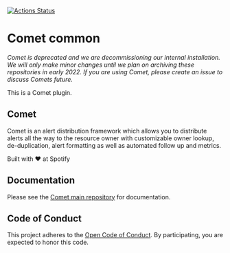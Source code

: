 [![Actions Status](https://github.com/spotify/comet-common/workflows/comet-common%20CI/badge.svg)](https://github.com/spotify/comet-common/actions)

# Comet common

_Comet is deprecated and we are decommissioning our internal installation. We
will only make minor changes until we plan on archiving these repositories in
early 2022. If you are using Comet, please create an issue to discuss Comets
future._

This is a Comet plugin.

## Comet

Comet is an alert distribution framework which allows you to distribute alerts
all the way to the resource owner with customizable owner lookup,
de-duplication, alert formatting as well as automated follow up and metrics.

Built with ❤️ at Spotify

## Documentation

Please see the [Comet main repository](https://github.com/spotify/comet) for
documentation.

## Code of Conduct

This project adheres to the [Open Code of Conduct][code-of-conduct]. By
participating, you are expected to honor this code.

[code-of-conduct]: https://github.com/spotify/code-of-conduct/blob/master/code-of-conduct.md

